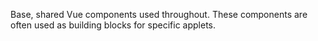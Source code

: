 Base, shared Vue components used throughout. These components are often used as building blocks for specific applets.
